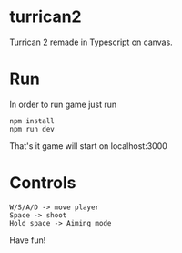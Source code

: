 # turrican2
Turrican 2 remade in Typescript on canvas.

# Run
In order to run game just run 
```
npm install
npm run dev
```
That's it game will start on localhost:3000

# Controls
```
W/S/A/D -> move player
Space -> shoot
Hold space -> Aiming mode
```

Have fun!
